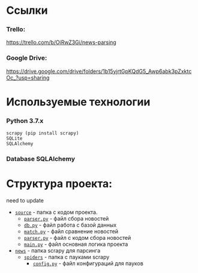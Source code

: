 # Ссылки

### Trello:
https://trello.com/b/OiRwZ3Gi/news-parsing

### Google Drive:
https://drive.google.com/drive/folders/1b15yjrtGpKQdG5_Awp6abk3pZxktcOc_?usp=sharing


# Используемые технологии

### Python 3.7.x
    scrapy (pip install scrapy)
    SQLite
    SQLAlchemy

### Database SQLAlchemy

# Структура проекта:
need to update
- [`source`](source) - папка с кодом проекта.
  - [`parser.py`](source/parser.py) - файл сбора новостей
  - [`db.py`](source/db.py) - файл работа с базой данных
  - [`match.py`](source/match.py) - файл сравнение новостей
  - [`parser.py`](source/parser.py) - файл с кодом сбора новостей
  - [`main.py`](source/main.py) - файл основная логика проекта
- [`news`](news) - папка scrapy для парсинга
  - [`spiders`](news/spiders) - папка с пауками scrapy
    - [`config.py`](news/spiders/config.py) - файл конфигураций для пауков
  